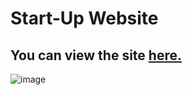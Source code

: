 # Start-Up Website

## You can view the site [**here.**](https://raw.githack.com/hasanilteris/startup-website/main/index.html)

![image](https://user-images.githubusercontent.com/82460438/159073298-dd0c9bee-911b-4a2c-8719-53d8eb419da2.png)
